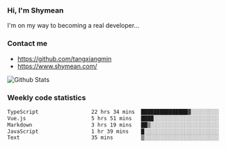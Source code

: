 ### Hi, I'm Shymean

I'm on my way to becoming a real developer...

### Contact me

- <https://github.com/tangxiangmin>
- <https://www.shymean.com/>

![Github Stats](https://github-readme-stats.vercel.app/api?username=tangxiangmin&show_icons=true&theme=dark)


###  Weekly code statistics

<!--START_SECTION:waka-->

```txt
TypeScript                 22 hrs 34 mins  ███████████████▓░░░░░░░░░   63.28 %
Vue.js                     5 hrs 51 mins   ████░░░░░░░░░░░░░░░░░░░░░   16.44 %
Markdown                   3 hrs 19 mins   ██▒░░░░░░░░░░░░░░░░░░░░░░   09.34 %
JavaScript                 1 hr 39 mins    █░░░░░░░░░░░░░░░░░░░░░░░░   04.66 %
Text                       35 mins         ▒░░░░░░░░░░░░░░░░░░░░░░░░   01.64 %
```

<!--END_SECTION:waka-->